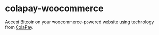 colapay-woocommerce
===================

Accept Bitcoin on your woocommerce-powered website using
technology from [ColaPay](https://www.colapay.com).
